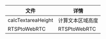 | 文件               | 详情             |
| ------------------ | ---------------- |
| calcTextareaHeight | 计算文本区域高度 |
| RTSPtoWebRTC       | RTSPtoWebRTC     |

